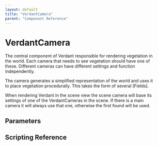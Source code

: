 ```yaml
---
layout: default
title: "VerdantCamera"
parent: "Component Reference"
---
```



# VerdantCamera

The central component of Verdant responsible for rendering vegetation in the world. Each camera that needs to see vegetation should have one of these. Different cameras can have different settings and function independently. 

The camera generates a simplified representation of the world and uses it to place vegetation procedurally. This takes the form of several [Fields]. 

When rendering Verdant in the scene view the scene camera will base its settings of one of the VerdantCameras in the scene. If there is a main camera it will always use that one, otherwise the first found will be used. 

## Parameters





## Scripting Reference